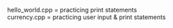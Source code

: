 hello_world.cpp = practicing print statements  
currency.cpp = practicing user input & print statements  
